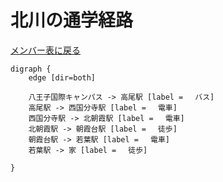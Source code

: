 # 北川の通学経路

[メンバー表に戻る](member.md#メンバー表)

```graphviz
digraph {
    edge [dir=both]

    八王子国際キャンパス -> 高尾駅 [label = 　バス]
    高尾駅 -> 西国分寺駅 [label = 　電車]
    西国分寺駅 -> 北朝霞駅 [label = 　電車]
    北朝霞駅 -> 朝霞台駅 [label = 　徒歩]
    朝霞台駅 -> 若葉駅 [label = 　電車]
    若葉駅 -> 家 [label = 　徒歩]
    
}
```
